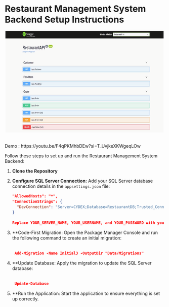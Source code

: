 # Restaurant Management System Backend Setup Instructions

<p align="center">
  <img src="API.png" width="500" height="320" />
</p>
<br>
Demo : https://youtu.be/F4qPKMhbDEw?si=T_UvjkeXKWgeqLOw

Follow these steps to set up and run the Restaurant Management System Backend:

1. **Clone the Repository**

2. **Configure SQL Server Connection:** Add your SQL Server database connection details in the `appsettings.json` file:
   ```json
   "AllowedHosts": "*",
   "ConnectionStrings": {
     "DevConnection": "Server=CYDEX;Database=RestaurantDB;Trusted_Connection=True;MultipleActiveResultSets=True;"
   }
   
   Replace YOUR_SERVER_NAME, YOUR_USERNAME, and YOUR_PASSWORD with your SQL Server details.

3. **Code-First Migration: Open the Package Manager Console and run the following command to create an initial migration:

   ```json
   
    Add-Migration -Name Initial3 -OutputDir "Data/Migrations"

4.  **Update Database: Apply the migration to update the SQL Server database:
            
     ```json
     
      Update-Database 


5.  **Run the Application: Start the application to ensure everything is set up correctly.
